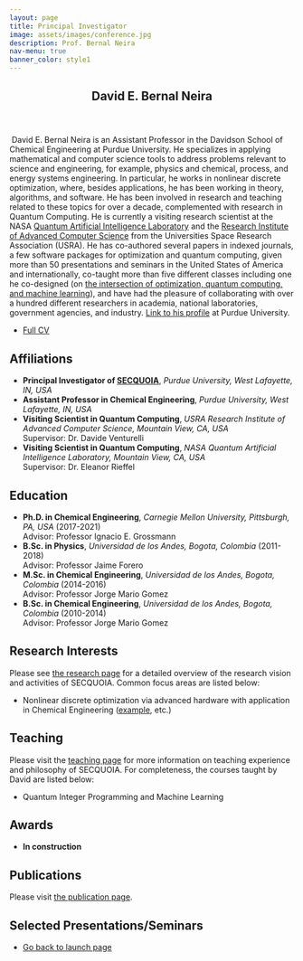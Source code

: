 ```yaml
---
layout: page
title: Principal Investigator
image: assets/images/conference.jpg
description: Prof. Bernal Neira
nav-menu: true
banner_color: style1
---
```


<section id="profile">
	<div class="inner">
        <header class="major">
			<h2>David E. Bernal Neira</h2>
		</header>
		<p><span class="image left"><img src="{% link assets/images/profile.png %}" alt="" /></span> David E. Bernal Neira is an Assistant Professor in the Davidson School of Chemical Engineering at Purdue University. He specializes in applying mathematical and computer science tools to address problems relevant to science and engineering, for example, physics and chemical, process, and energy systems engineering. In particular, he works in nonlinear discrete optimization, where, besides applications, he has been working in theory, algorithms, and software. He has been involved in research and teaching related to these topics for over a decade, complemented with research in Quantum Computing. He is currently a visiting research scientist at the NASA <a href="https://www.nasa.gov/content/nasa-quantum-artificial-intelligence-laboratory-quail">Quantum Artificial Intelligence Laboratory</a> and the <a href="https://riacs.usra.edu/">Research Institute of Advanced Computer Science</a> from the Universities Space Research Association (USRA). He has co-authored several papers in indexed journals, a few software packages for optimization and quantum computing, given more than 50 presentations and seminars in the United States of America and internationally, co-taught more than five different classes including one he co-designed (on <a href="https://bernalde.github.io/QuIPML22/">the intersection of optimization, quantum computing, and machine learning</a>), and have had the pleasure of collaborating with over a hundred different researchers in academia, national laboratories, government agencies, and industry.
<a href="https://engineering.purdue.edu/ChE/people/ptProfile?resource_id=286478">Link to his profile</a> at Purdue University.
</p>
        <ul class="actions">
			<li><a href="files/cv.html" class="button icon fa-file">Full CV</a></li>
		</ul>
        <h2>Affiliations</h2>
        <ul>
            <li><b>Principal Investigator of <a href="index.html">SECQUOIA</a></b>, <i>Purdue University, West Lafayette, IN, USA</i><br/></li>
            <li><b>Assistant Professor in Chemical Engineering</b>, <i>Purdue University, West Lafayette, IN, USA</i><br/></li>
            <li><b>Visiting Scientist in Quantum Computing</b>, <i>USRA Research Institute of Advanced Computer Science, Mountain View, CA, USA</i><br/>Supervisor: Dr. Davide Venturelli</li>
            <li><b>Visiting Scientist in Quantum Computing</b>, <i>NASA Quantum Artificial Intelligence Laboratory, Mountain View, CA, USA</i><br/>Supervisor: Dr. Eleanor Rieffel</li>
		</ul>
        <h2>Education</h2>
        <ul>
			<li><b>Ph.D. in Chemical Engineering</b>, <i>Carnegie Mellon University, Pittsburgh, PA, USA</i> (2017-2021)<br/>Advisor: Professor Ignacio E. Grossmann</li>
			<li><b>B.Sc. in Physics</b>, <i>Universidad de los Andes, Bogota, Colombia</i> (2011-2018)<br/> Advisor: Professor Jaime Forero</li>
			<li><b>M.Sc. in Chemical Engineering</b>, <i>Universidad de los Andes, Bogota, Colombia</i> (2014-2016)<br/> Advisor: Professor Jorge Mario Gomez</li>
			<li><b>B.Sc. in Chemical Engineering</b>, <i>Universidad de los Andes, Bogota, Colombia</i> (2010-2014)<br/> Advisor: Professor Jorge Mario Gomez</li>
		</ul>
        <h2>Research Interests</h2>
        <p>Please see <a href="5-research.html">the research page</a> for a detailed overview of the research vision and activities of SECQUOIA. Common focus areas are listed below:</p>
        <ul>
            <li>Nonlinear discrete optimization via advanced hardware with application in Chemical Engineering (<a href="5-research/example.html">example</a>, etc.)</li>
            <!-- <li>Decision-making under uncertainty (stochastic optimization, <a href="research/rfo.html">random field optimization</a>, etc.)</li>
			<li>Data-science (<a href="research/neuralops.html">neural operators</a>, convolutional neural networks, etc.)</li>
			<li>Infinite-dimensional optimization (i.e., <a href="research/infiniteopt.html">InfiniteOpt</a>)</li>
            <li>Advanced control</li>
            <li><a href="research/compvis.html">Computer vision for process control</a></li>
            <li><a href="research/ree.html">Rare-earth element recovery</a></li>
            <li><a href="research/wildfire.html">Wildfire mitigation</a></li>
            <li><a href="research/energy.html">Energy systems</a></li> -->
		</ul>
        <h2>Teaching</h2>
        <p>Please visit the <a href="7-teaching.html"> teaching page</a> for more information on teaching experience and philosophy of SECQUOIA. For completeness, the courses taught by David are listed below:</p>
        <ul>
            <li>Quantum Integer Programming and Machine Learning</li>
			<!-- <li>Chemical process modeling</li>
			<li>Organic chemistry</li>
            <li>Introduction to Julia, JuMP.jl, and InfiniteOpt.jl</li> -->
		</ul>
        <h2>Awards</h2>
        <ul>
            <li><b>In construction</b></li>
            <!-- <li><b>Plenary Speaker</b>, Computing & Systems Technology Division Plenary Session of the AICHE Annual Meeting (2022)</li>
			<li><b>Undergraduate Research Fellowship</b>, National Science Foundation (2016)</li>
            <li><b>Full Academic Scholarship</b>, Brigham Young University (2013 – 2017)</li>
            <li><b>Academic Scholarship</b>, Brigham Young University Chemical Engineering Department (2012)</li>
            <li><b>Masonic Academic Achievement Scholarship</b>, Yakima Masonic Lodge (2012))</li>
            <li><b>Eagle Scout</b>, Boy Scouts of America (2012)</li>
            <li><b>President’s List</b>, Yakima Valley Community College (2011 – 2012)</li> -->
		</ul>
        <h2>Publications</h2>
        <p>Please visit <a href="4-publications.html"> the publication page</a>.</p>
        <h2>Selected Presentations/Seminars</h2>
        <ul>
            <!-- TODO -->
            <!-- <li>"TITLE", <i>What, institution</i>, Where (When)</li>-->
		</ul>
	</div>
</section>

<section>
	<div class="inner">
		<ul class="actions">
    		<li><a href="/#launch" class="button icon fa-arrow-left">Go back to launch page</a></li>
		</ul>
	</div>
</section>
